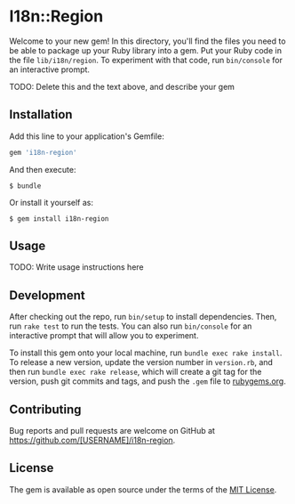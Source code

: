 # I18n::Region

Welcome to your new gem! In this directory, you'll find the files you need to be able to package up your Ruby library into a gem. Put your Ruby code in the file `lib/i18n/region`. To experiment with that code, run `bin/console` for an interactive prompt.

TODO: Delete this and the text above, and describe your gem

## Installation

Add this line to your application's Gemfile:

```ruby
gem 'i18n-region'
```

And then execute:

    $ bundle

Or install it yourself as:

    $ gem install i18n-region

## Usage

TODO: Write usage instructions here

## Development

After checking out the repo, run `bin/setup` to install dependencies. Then, run `rake test` to run the tests. You can also run `bin/console` for an interactive prompt that will allow you to experiment.

To install this gem onto your local machine, run `bundle exec rake install`. To release a new version, update the version number in `version.rb`, and then run `bundle exec rake release`, which will create a git tag for the version, push git commits and tags, and push the `.gem` file to [rubygems.org](https://rubygems.org).

## Contributing

Bug reports and pull requests are welcome on GitHub at https://github.com/[USERNAME]/i18n-region.


## License

The gem is available as open source under the terms of the [MIT License](http://opensource.org/licenses/MIT).

